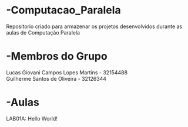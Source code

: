 # -Computacao_Paralela
  Repositorio criado para armazenar os projetos desenvolvidos durante as aulas de Computação Paralela
# -Membros do Grupo
  Lucas Giovani Campos Lopes Martins - 32154488 <br>
  Guilherme Santos de Oliveira - 32126344
# -Aulas
LAB01A: Hello World!
